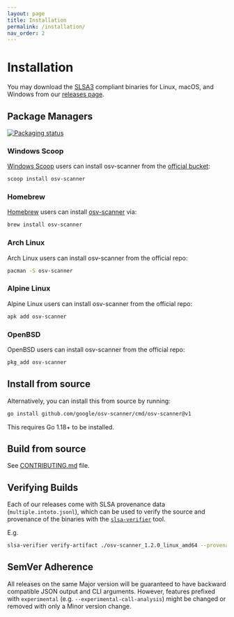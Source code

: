 ```yaml
---
layout: page
title: Installation
permalink: /installation/
nav_order: 2
---
```


# Installation

You may download the [SLSA3](https://slsa.dev) compliant binaries for Linux, macOS, and Windows from our [releases page](https://github.com/google/osv-scanner/releases).

## Package Managers

[![Packaging status](https://repology.org/badge/vertical-allrepos/osv-scanner.svg)](https://repology.org/project/osv-scanner/versions)

### Windows Scoop
[Windows Scoop](https://scoop.sh) users can install osv-scanner from the [official bucket](https://github.com/ScoopInstaller/Main/blob/master/bucket/osv-scanner.json):

```bash
scoop install osv-scanner
```
### Homebrew
[Homebrew](https://brew.sh/) users can install [osv-scanner](https://formulae.brew.sh/formula/osv-scanner) via:

```bash
brew install osv-scanner
```

### Arch Linux
Arch Linux users can install osv-scanner from the official repo:

```bash
pacman -S osv-scanner
```
### Alpine Linux
Alpine Linux users can install osv-scanner from the official repo: 

```bash
apk add osv-scanner
```
### OpenBSD
OpenBSD users can install osv-scanner from the official repo:

```bash
pkg_add osv-scanner
```

## Install from source

Alternatively, you can install this from source by running:

```bash
go install github.com/google/osv-scanner/cmd/osv-scanner@v1
```

This requires Go 1.18+ to be installed.

## Build from source

See [CONTRIBUTING.md](CONTRIBUTING.md) file.

## Verifying Builds
Each of our releases come with SLSA provenance data (`multiple.intoto.jsonl`), 
which can be used to verify the source and provenance of the binaries with the [`slsa-verifier`](https://github.com/slsa-framework/slsa-verifier) tool.

E.g. 
```bash
slsa-verifier verify-artifact ./osv-scanner_1.2.0_linux_amd64 --provenance-path multiple.intoto2.jsonl --source-uri github.com/google/osv-scanner --source-tag v1.2.0
```

## SemVer Adherence

All releases on the same Major version will be guaranteed to have backward compatible JSON output and CLI arguments.
However, features prefixed with `experimental` (e.g. `--experimental-call-analysis`) might be changed or removed with only a Minor version change.